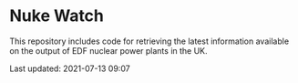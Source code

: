 # Nuke Watch

This repository includes code for retrieving the latest information available on the output of EDF nuclear power plants in the UK.

Last updated: 2021-07-13 09:07